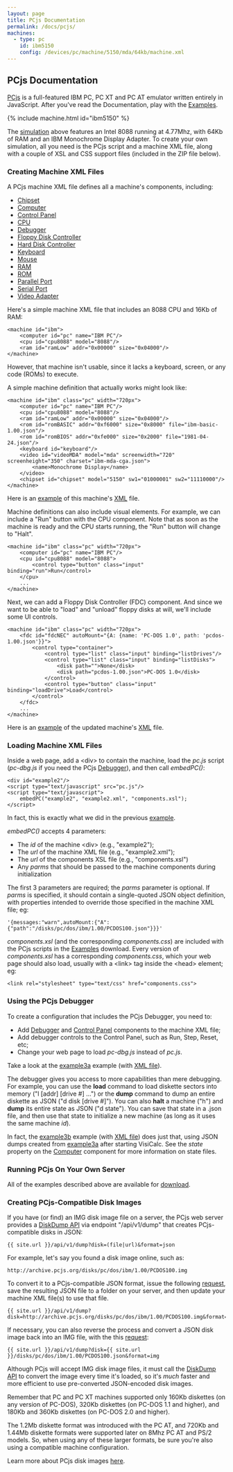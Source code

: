 ```yaml
---
layout: page
title: PCjs Documentation
permalink: /docs/pcjs/
machines:
  - type: pc
    id: ibm5150
    config: /devices/pc/machine/5150/mda/64kb/machine.xml
---
```


PCjs Documentation
---

[PCjs](/docs/about/pcjs/) is a full-featured IBM PC, PC XT and PC AT emulator written entirely in JavaScript.
After you've read the Documentation, play with the [Examples](examples/).

{% include machine.html id="ibm5150" %}

The [simulation](/devices/pc/machine/5150/mda/64kb/) above features an Intel 8088
running at 4.77Mhz, with 64Kb of RAM and an IBM Monochrome Display Adapter.  To create your
own simulation, all you need is the PCjs script and a machine XML file, along with a couple
of XSL and CSS support files (included in the ZIP file below).

### Creating Machine XML Files

A PCjs machine XML file defines all a machine's components, including:

* [Chipset](chipset/)
* [Computer](computer/)
* [Control Panel](panel/)
* [CPU](cpu/)
* [Debugger](debugger/)
* [Floppy Disk Controller](fdc/)
* [Hard Disk Controller](hdc/)
* [Keyboard](keyboard/)
* [Mouse](mouse/)
* [RAM](ram/)
* [ROM](rom/)
* [Parallel Port](parallel/)
* [Serial Port](serial/)
* [Video Adapter](video/)

Here's a simple machine XML file that includes an 8088 CPU and 16Kb of RAM:

	<machine id="ibm">
	    <computer id="pc" name="IBM PC"/>
	    <cpu id="cpu8088" model="8088"/>
	    <ram id="ramLow" addr="0x00000" size="0x04000"/>
	</machine>

However, that machine isn't usable, since it lacks a keyboard, screen, or any code (ROMs) to execute.

A simple machine definition that actually works might look like:

	<machine id="ibm" class="pc" width="720px">
	    <computer id="pc" name="IBM PC"/>
	    <cpu id="cpu8088" model="8088"/>
	    <ram id="ramLow" addr="0x00000" size="0x04000"/>
	    <rom id="romBASIC" addr="0xf6000" size="0x8000" file="ibm-basic-1.00.json"/>
	    <rom id="romBIOS" addr="0xfe000" size="0x2000" file="1981-04-24.json"/>
	    <keyboard id="keyboard"/>
	    <video id="videoMDA" model="mda" screenwidth="720" screenheight="350" charset="ibm-mda-cga.json">
	        <name>Monochrome Display</name>
	    </video>
	    <chipset id="chipset" model="5150" sw1="01000001" sw2="11110000"/>
	</machine>

Here is an [example](examples/example1.html) of this machine's [XML](examples/example1.xml) file.

Machine definitions can also include visual elements.  For example, we can include a "Run" button with the CPU component.
Note that as soon as the machine is ready and the CPU starts running, the "Run" button will change to "Halt".

	<machine id="ibm" class="pc" width="720px">
	    <computer id="pc" name="IBM PC"/>
	    <cpu id="cpu8088" model="8088">
	        <control type="button" class="input" binding="run">Run</control>
	    </cpu>
	    ...
	</machine>

Next, we can add a Floppy Disk Controller (FDC) component.  And since we want to be able to "load" and "unload" floppy
disks at will, we'll include some UI controls.

	<machine id="ibm" class="pc" width="720px">
	    <fdc id="fdcNEC" autoMount="{A: {name: 'PC-DOS 1.0', path: 'pcdos-1.00.json'}}">
	        <control type="container">
	            <control type="list" class="input" binding="listDrives"/>
	            <control type="list" class="input" binding="listDisks">
	                <disk path="">None</disk>
	                <disk path="pcdos-1.00.json">PC-DOS 1.0</disk>
	            </control>
	            <control type="button" class="input" binding="loadDrive">Load</control>
	        </control>
	    </fdc>
	    ...
	</machine>

Here is an [example](examples/example2.html) of the updated machine's [XML](examples/example2.xml)
file.

### Loading Machine XML Files

Inside a web page, add a &lt;div&gt; to contain the machine, load the *pc.js* script
(*pc-dbg.js* if you need the PCjs [Debugger](debugger/)), and then call *embedPC()*:

	<div id="example2"/>
	<script type="text/javascript" src="pc.js"/>
	<script type="text/javascript">
	    embedPC("example2", "example2.xml", "components.xsl");
	</script>

In fact, this is exactly what we did in the previous [example](examples/example2.html).

*embedPC()* accepts 4 parameters:

- The *id* of the machine &lt;div&gt; (e.g., "example2");
- The *url* of the machine XML file (e.g., "example2.xml");
- The *url* of the components XSL file (e.g., "components.xsl")
- Any *parms* that should be passed to the machine components during initialization

The first 3 parameters are required; the *parms* parameter is optional.  If *parms* is specified, it should
contain a single-quoted JSON object definition, with properties intended to override those specified in the
machine XML file; eg:

	'{messages:"warn",autoMount:{"A":{"path":"/disks/pc/dos/ibm/1.00/PCDOS100.json"}}}'

*components.xsl* (and the corresponding *components.css*) are included with the PCjs scripts in the
[Examples](#running-pcjs-on-your-own-server) download.  Every version of *components.xsl* has a corresponding
*components.css*, which your web page should also load, usually with a &lt;link&gt; tag inside the &lt;head&gt;
element; eg:

	<link rel="stylesheet" type="text/css" href="components.css">

### Using the PCjs Debugger

To create a configuration that includes the PCjs Debugger, you need to:

- Add [Debugger](debugger/) and [Control Panel](panel/) components to the machine XML file;
- Add debugger controls to the Control Panel, such as Run, Step, Reset, etc;
- Change your web page to load *pc-dbg.js* instead of *pc.js*.

Take a look at the [example3a](examples/example3a.html) example
(with [XML file](examples/example3a.xml)).

The debugger gives you access to more capabilities than mere debugging. For example, you can use the **load**
command to load diskette sectors into memory ("l [addr] [drive #] ...") or the **dump** command to dump an entire
diskette as JSON ("d disk [drive #]").  You can also **halt** a machine ("h") and **dump** its entire state as JSON
("d state"). You can save that state in a .json file, and then use that state to initialize a new machine (as long as
it uses the same machine *id*).

In fact, the [example3b](examples/example3b.html) example (with [XML file](examples/example3b.xml))
does just that, using JSON dumps created from [example3a](examples/example3a.html) after starting VisiCalc.
See the *state* property on the [Computer](computer/) component for more information on state files.

### Running PCjs On Your Own Server
			
All of the examples described above are available for [download](examples/).

### Creating PCjs-Compatible Disk Images

If you have (or find) an IMG disk image file on a server, the PCjs web server provides a
[DiskDump API](/api/v1/dump) via endpoint "/api/v1/dump" that creates PCjs-compatible disks in JSON:

	{{ site.url }}/api/v1/dump?disk=(file|url)&format=json

For example, let's say you found a disk image online, such as:

	http://archive.pcjs.org/disks/pc/dos/ibm/1.00/PCDOS100.img

To convert it to a PCjs-compatible JSON format, issue the following
[request](/api/v1/dump?disk=http://archive.pcjs.org/disks/pc/dos/ibm/1.00/PCDOS100.img&format=json),
save the resulting JSON file to a folder on your server, and then update your machine XML file(s) to use that file.

	{{ site.url }}/api/v1/dump?disk=http://archive.pcjs.org/disks/pc/dos/ibm/1.00/PCDOS100.img&format=json

If necessary, you can also reverse the process and convert a JSON disk image back into an IMG file, with the
this [request](/api/v1/dump?disk=http://www.pcjs.org/disks/pc/dos/ibm/1.00/PCDOS100.json&format=img):

	{{ site.url }}/api/v1/dump?disk={{ site.url }}/disks/pc/dos/ibm/1.00/PCDOS100.json&format=img

Although PCjs will accept IMG disk image files, it must call the [DiskDump API](/api/v1/dump) to convert the image
every time it's loaded, so it's *much* faster and more efficient to use pre-converted JSON-encoded disk images.

Remember that PC and PC XT machines supported only 160Kb diskettes (on any version of PC-DOS),
320Kb diskettes (on PC-DOS 1.1 and higher), and 180Kb and 360Kb diskettes (on PC-DOS 2.0 and higher).

The 1.2Mb diskette format was introduced with the PC AT, and 720Kb and 1.44Mb diskette formats were
supported later on 8Mhz PC AT and PS/2 models.  So, when using any of these larger formats, be sure you're
also using a compatible machine configuration.

Learn more about PCjs disk images [here](/disks/).
